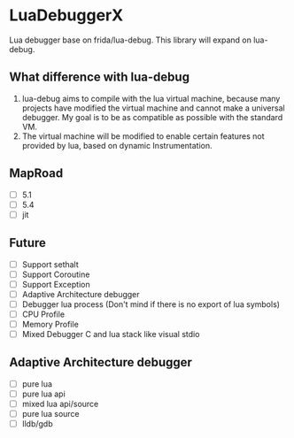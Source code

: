 # LuaDebuggerX

Lua debugger base on frida/lua-debug.
This library will expand on lua-debug.

## What difference with lua-debug

1. lua-debug aims to compile with the lua virtual machine, because many projects have modified the virtual machine and cannot make a universal debugger. My goal is to be as compatible as possible with the standard VM.
2. The virtual machine will be modified to enable certain features not provided by lua, based on dynamic Instrumentation.

## MapRoad

- [ ] 5.1
- [ ] 5.4
- [ ] jit

## Future

- [ ] Support sethalt
- [ ] Support Coroutine
- [ ] Support Exception
- [ ] Adaptive Architecture debugger
- [ ] Debugger lua process (Don't mind if there is no export of lua symbols)
- [ ] CPU Profile
- [ ] Memory Profile
- [ ] Mixed Debugger C and lua stack like visual stdio

## Adaptive Architecture debugger

- [ ] pure lua
- [ ] pure lua api
- [ ] mixed lua api/source
- [ ] pure lua source
- [ ] lldb/gdb
